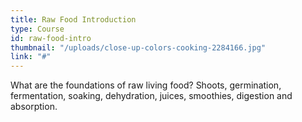```yaml
---
title: Raw Food Introduction
type: Course
id: raw-food-intro
thumbnail: "/uploads/close-up-colors-cooking-2284166.jpg"
link: "#"
---
```


What are the foundations of raw living food? Shoots, germination, fermentation, soaking, dehydration, juices, smoothies, digestion and absorption.

